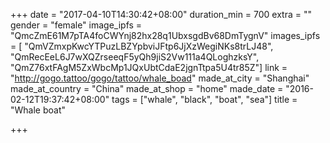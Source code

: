 +++
date = "2017-04-10T14:30:42+08:00"
duration_min = 700
extra = ""
gender = "female"
image_ipfs = "QmcZmE61M7pTA4foCWYnj82hx28q1UbxsgdBv68DmTygnV"
images_ipfs = [ "QmVZmxpKwcYTPuzLBZYpbviJFtp6JjXzWegiNKs8trLJ48",
                "QmRecEeL6J7wXQZrseeqF5yQh9jiS2Vw111a4QLoghzksY",
                "QmZ76xtFAgM5ZxWbcMp1JQxUbtCdaE2jgnTtpa5U4tr85Z"]
link = "http://gogo.tattoo/gogo/tattoo/whale_boad"
made_at_city = "Shanghai"
made_at_country = "China"
made_at_shop = "home"
made_date = "2016-02-12T19:37:42+08:00"
tags = ["whale", "black", "boat", "sea"]
title = "Whale boat"


+++
